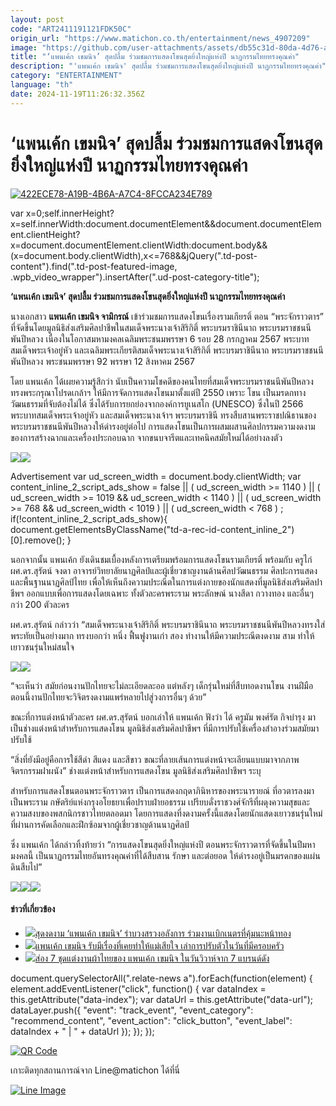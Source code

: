 ```yaml
---
layout: post
code: "ART2411191121FDK50C"
origin_url: "https://www.matichon.co.th/entertainment/news_4907209"
image: "https://github.com/user-attachments/assets/db55c31d-80da-4d76-ac22-bbc2532be9ed"
title: "‘แพนเค้ก เขมนิจ’ สุดปลื้ม ร่วมชมการแสดงโขนสุดยิ่งใหญ่แห่งปี นาฏกรรมไทยทรงคุณค่า"
description: "'แพนเค้ก เขมนิจ' สุดปลื้ม ร่วมชมการแสดงโขนสุดยิ่งใหญ่แห่งปี นาฏกรรมไทยทรงคุณค่า"
category: "ENTERTAINMENT"
language: "th"
date: 2024-11-19T11:26:32.356Z
---
```


# ‘แพนเค้ก เขมนิจ’ สุดปลื้ม ร่วมชมการแสดงโขนสุดยิ่งใหญ่แห่งปี นาฏกรรมไทยทรงคุณค่า

[![](https://www.matichon.co.th/wp-content/uploads/2024/11/422ECE78-A19B-4B6A-A7C4-8FCCA234E789-728x520.jpeg "422ECE78-A19B-4B6A-A7C4-8FCCA234E789")](https://www.matichon.co.th/wp-content/uploads/2024/11/422ECE78-A19B-4B6A-A7C4-8FCCA234E789.jpeg)

var x=0;self.innerHeight?x=self.innerWidth:document.documentElement&&document.documentElement.clientHeight?x=document.documentElement.clientWidth:document.body&&(x=document.body.clientWidth),x<=768&&jQuery(".td-post-content").find(".td-post-featured-image, .wpb\_video\_wrapper").insertAfter(".ud-post-category-title");

**‘แพนเค้ก เขมนิจ’ สุดปลื้ม ร่วมชมการแสดงโขนสุดยิ่งใหญ่แห่งปี นาฏกรรมไทยทรงคุณค่า**

นางเอกสาว **แพนเค้ก เขมนิจ จามิกรณ์** เข้าร่วมชมการแสดงโขนเรื่องรามเกียรติ์ ตอน “พระจักราวตาร” ที่จัดขึ้นโดยมูลนิธิส่งเสริมศิลปาชีพในสมเด็จพระนางเจ้าสิริกิติ์ พระบรมราชินีนาถ พระบรมราชชนนีพันปีหลวง เนื่องในโอกาสมหามงคลเฉลิมพระชนมพรรษา 6 รอบ 28 กรกฎาคม 2567 พระบาทสมเด็จพระเจ้าอยู่หัว และเฉลิมพระเกียรติสมเด็จพระนางเจ้าสิริกิติ์ พระบรมราชินีนาถ พระบรมราชชนนีพันปีหลวง พระชนมพรรษา 92 พรรษา 12 สิงหาคม 2567

โดย แพนเค้ก ได้เผยความรู้สึกว่า นับเป็นความโชคดีของคนไทยที่สมเด็จพระบรมราชนนีพันปีหลวงทรงพระกรุณาโปรดเกล้าฯ ให้มีการจัดการแสดงโขนมาตั้งแต่ปี 2550 เพราะ โขน เป็นมรดกทางวัฒนธรรมที่จับต้องไม่ได้ ซึ่งได้รับการยกย่องจากองค์การยูเนสโก (UNESCO) ซึ่งในปี 2566 พระบาทสมเด็จพระเจ้าอยู่หัว และสมเด็จพระนางเจ้าฯ พระบรมราชินี ทรงสืบสานพระราชปณิธานของพระบรมราชชนนีพันปีหลวงให้ดำรงอยู่ต่อไป การแสดงโขนเป็นการผสมผสานศิลปกรรมความงดงามของการสร้างฉากและเครื่องประกอบฉาก จากขนบจารีตและเทคนิคสมัยใหม่ได้อย่างลงตัว

![](https://www.matichon.co.th/wp-content/uploads/2024/11/IMG_5803-819x1024.jpeg)![](https://www.matichon.co.th/wp-content/uploads/2024/11/IMG_5801-1-820x1024.jpeg)

Advertisement var ud\_screen\_width = document.body.clientWidth; var content\_inline\_2\_script\_ads\_show = false || ( ud\_screen\_width >= 1140 ) || ( ud\_screen\_width >= 1019 && ud\_screen\_width < 1140 ) || ( ud\_screen\_width >= 768 && ud\_screen\_width < 1019 ) || ( ud\_screen\_width < 768 ) ; if(!content\_inline\_2\_script\_ads\_show){ document.getElementsByClassName("td-a-rec-id-content\_inline\_2")\[0\].remove(); }

นอกจากนั้น แพนเค้ก ยังเดินชมเบื้องหลังการเตรียมพร้อมการแสดงโขนรามเกียรติ์ พร้อมกับ ครูไก่ ผศ.ดร.สุรัตน์ จงดา อาจารย์วิทยาลัยนาฏศิลป์และผู้เชี่ยวชาญงานด้านศิลปวัฒนธรรม ศิลปะการแสดง และพื้นฐานนาฏศิลป์ไทย เพื่อให้เห็นถึงความประณีตในการแต่งกายของนักแสดงที่มูลนิธิส่งเสริมศิลปาชีพฯ ออกแบบเพื่อการแสดงโดยเฉพาะ ทั้งตัวละครพระราม พระลักษณ์ นางสีดา กวางทอง และอื่นๆ กว่า 200 ตัวละคร

ผศ.ดร.สุรัตน์ กล่าวว่า “สมเด็จพระนางเจ้าสิริกิติ์ พระบรมราชินีนาถ พระบรมราชชนนีพันปีหลวงทรงใส่พระทัยเป็นอย่างมาก ทรงบอกว่า หนึ่ง ฟื้นฟูงานเก่า สอง ทำงานให้มีความประณีตงดงาม สาม ทำให้เยาวชนรุ่นใหม่สนใจ

![](https://www.matichon.co.th/wp-content/uploads/2024/11/IMG_5800-820x1024.jpeg)![](https://www.matichon.co.th/wp-content/uploads/2024/11/IMG_5799-819x1024.jpeg)

“จะเห็นว่า สมัยก่อนงานปักไทยจะไม่ละเอียดละออ แต่หลังๆ เด็กรุ่นใหม่ที่สืบทอดงานโขน งานฝีมือ ตอนนี้งานปักไทยจะวิจิตรงดงามแพร่หลายไปสู่วงการอื่นๆ ด้วย”

ขณะที่การแต่งหน้าตัวละคร ผศ.ดร.สุรัตน์ บอกเล่าให้ แพนเค้ก ฟังว่า ได้ ครูมัม พงศ์รัต กิจบำรุง มาเป็นช่างแต่งหน้าสำหรับการแสดงโขน มูลนิธิส่งเสริมศิลปาชีพฯ ที่มีการปรับใช้เครื่องสำอางร่วมสมัยมาปรับใช้

“สิ่งที่ยังมีอยู่คือการใช้สีดำ สีแดง และสีขาว ขณะที่ลายเส้นการแต่งหน้าจะเลียนแบบมาจากภาพจิตรกรรมฝาผนัง” ช่างแต่งหน้าสำหรับการแสดงโขน มูลนิธิส่งเสริมศิลปาชีพฯ ระบุ

สำหรับการแสดงโขนตอนพระจักราวตาร เป็นการแสดงกฤดาภินิหารของพระนารายณ์ ที่อวตารลงมาเป็นพระราม กษัตริย์แห่งกรุงอโยธยาเพื่อปราบฝ่ายอธรรม เปรียบดั่งราชวงศ์จักรีที่ผดุงความสุขและความสงบของพสกนิกรชาวไทยตลอดมา โดยการแสดงที่งดงามครั้งนี้แสดงโดยนักแสดงเยาวชนรุ่นใหม่ ที่ผ่านการคัดเลือกและฝึกซ้อมจากผู้เชี่ยวชาญด้านนาฏศิลป์

ซึ่ง แพนเค้ก ได้กล่าวทิ้งท้ายว่า “การแสดงโขนสุดยิ่งใหญ่แห่งปี ตอนพระจักราวตารที่จัดขึ้นในปีมหามงคลนี้ เป็นนาฏกรรมไทยอันทรงคุณค่าที่ได้สืบสาน รักษา และต่อยอด ให้ดำรงอยู่เป็นมรดกของแผ่นดินสืบไป”

![](https://www.matichon.co.th/wp-content/uploads/2024/11/IMG_5804-819x1024.jpeg)![](https://www.matichon.co.th/wp-content/uploads/2024/11/IMG_5797-1-819x1024.jpeg)![](https://www.matichon.co.th/wp-content/uploads/2024/11/IMG_5797-1-819x1024.jpeg)

#### ข่าวที่เกี่ยวข้อง

*   [![](https://www.matichon.co.th/wp-content/uploads/2024/09/2-94.jpg)สุดงดงาม ‘แพนเค้ก เขมนิจ’ รำบวงสรวงอลังการ ร่วมงานเบิกเนตรที่คุ้มนะหน้าทอง](https://www.matichon.co.th/entertainment/news_4781522)
*   [![](https://www.matichon.co.th/wp-content/uploads/2024/04/2-98.jpg)แพนเค้ก เขมนิจ รับมีเรื่องที่เคยทำให้แม่เสียใจ เล่าการปรับตัวในวันที่มีครอบครัว](https://www.matichon.co.th/entertainment/news_4519021)
*   [![](https://www.matichon.co.th/wp-content/uploads/2022/06/2C778150-F2C6-4424-AF77-40A5A5EC701B.jpeg)ส่อง 7 ชุดแต่งงานผ้าไทยของ แพนเค้ก เขมนิจ ในวันวิวาห์จาก 7 แบรนด์ดัง](https://www.matichon.co.th/entertainment/news_3393320)

document.querySelectorAll(".relate-news a").forEach(function(element) { element.addEventListener("click", function() { var dataIndex = this.getAttribute("data-index"); var dataUrl = this.getAttribute("data-url"); dataLayer.push({ "event": "track\_event", "event\_category": "recommend\_content", "event\_action": "click\_button", "event\_label": dataIndex + " | " + dataUrl }); }); });

[![QR Code](https://www.matichon.co.th/wp-content/uploads/2023/07/wob1371z.jpg)](https://lin.ee/ht0nDxX)

เกาะติดทุกสถานการณ์จาก Line@matichon ได้ที่นี่

[![Line Image](https://www.matichon.co.th/wp-content/uploads/2023/07/th.png)](https://lin.ee/ht0nDxX)